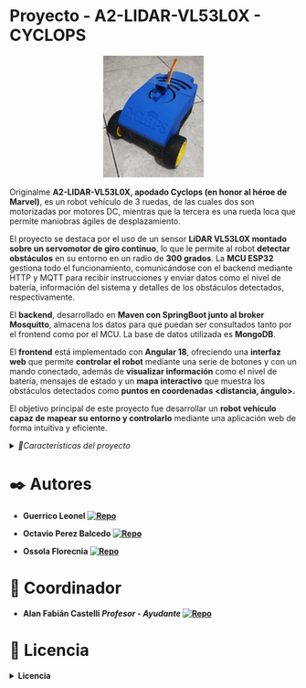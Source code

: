 <!-- Titulo del proyecto -->
# Proyecto - A2-LIDAR-VL53L0X - CYCLOPS

<!-- Logo -->
<div align="center">
  <img src="https://github.com/tpII/2024-A2-LIDAR-Vl53l0/blob/master/Doc/Img/IMG-20250205-WA0008.jpg" width="35%">
</div>

<!-- Descripción del proyecto -->
Originalme **A2-LIDAR-VL53L0X, apodado Cyclops (en honor al héroe de Marvel)**, es un robot vehículo de 3 ruedas, de las cuales dos son motorizadas por motores DC, mientras que la tercera es una rueda loca que permite maniobras ágiles de desplazamiento.

El proyecto se destaca por el uso de un sensor **LiDAR VL53L0X montado sobre un servomotor de giro continuo**, lo que le permite al robot **detectar obstáculos** en su entorno en un radio de **300 grados**. La **MCU ESP32** gestiona todo el funcionamiento, comunicándose con el backend mediante HTTP y MQTT para recibir instrucciones y enviar datos como el nivel de batería, información del sistema y detalles de los obstáculos detectados, respectivamente.

El **backend**, desarrollado en **Maven con SpringBoot junto al broker Mosquitto**, almacena los datos para que puedan ser consultados tanto por el frontend como por el MCU. La base de datos utilizada es **MongoDB**.

El **frontend** está implementado con **Angular 18**, ofreciendo una **interfaz web** que permite **controlar el robot** mediante una serie de botones y con un mando conectado, además de **visualizar información** como el nivel de batería, mensajes de estado y un **mapa interactivo** que muestra los obstáculos detectados como **puntos en coordenadas <distancia, ángulo>.**

El objetivo principal de este proyecto fue desarrollar un **robot vehículo capaz de mapear su entorno y controlarlo** mediante una aplicación web de forma intuitiva y eficiente.

<details>
  <summary><i>🌠Características del proyecto</i></summary>
  <ol>
    <li><b>Mapeo del Entorno<b></li>
    <p>Se puede decir que es la base del proyecto. Se realiza mediante la combinacion del sensor LiDAR VL53L0X que mide distancia, y un servomotor de giro continuo. Que mediante la logica adeacuada, scanea el entorno, obteniendo el par<distancia,angulo>. Que posteriormente se grafica en un mapa.</p>
    <li>Access Point</li>
    <p>El ESP32 actúa como punto de acceso (AP) para la conexión. De este modo la pc donde se ejectute el backend debe conectarse al la red del ESP32.</p>
    <li>Desarrollo Modular</li>
    <p>El programa está diseñado de manera modular, con componentes separados por funcionalidad, facilitando el mantenimiento y la extensión del proyecto.</p>
    <li>Replicabilidad</li>
    <p>El proyecto está documentado lo suficiente como para permitir replicar el control de un robot similar utilizando el hardware indicado.</p>
    <li>Extensibilidad</li>
    <p>Es posible ampliar el sistema para añadir mejoras de rendimiento o nuevas funcionalidades.</p>
  </ol>
    <li>Base educativa</li>
    <p>El proyecto es ideal para aprender acerca de programación de microcontroladores, conexiones hardware, utilizacion de sensores, integracion de Frontend<->Backend<->Hardware,sistemas concurrentes y de tiempo real, testeo y optimizacion de procesos.</p> </ol>
</details>



<h1 id="authors">✒️ Autores</h1>

* **Guerrico Leonel** [![Repo](https://badgen.net/badge/icon/Eskliar?icon=github&label)](https://github.com/leonelg99)

* **Octavio Perez Balcedo** [![Repo](https://badgen.net/badge/icon/sauersebastian?icon=github&label)](https://github.com/OctavioPB1)
  
*  **Ossola Florecnia** [![Repo](https://badgen.net/badge/icon/LucianoLoyola?icon=github&label)](https://github.com/florencia-ossola)


<h1 id="coordinador">📌 Coordinador</h1>

* **Alan Fabián Castelli** *Profesor - Ayudante* [![Repo](https://badgen.net/badge/icon/aCastelli95?icon=github&label)](https://github.com/aCastelli95)


<!-- Licencia -->
<h1 id="license">📄 Licencia</h1>
<details>
  <summary>Licencia</summary>
  <p>Este proyecto está bajo la Licencia <b>GPL-3.0 license</b>.</p>
  <p>Mira el archivo <code>LICENSE</code> para más detalles.</p>
</details>